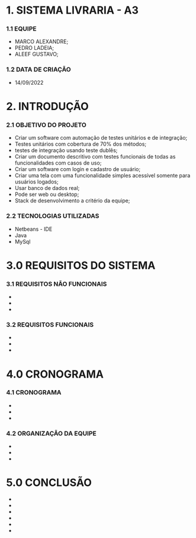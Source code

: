 # 1. SISTEMA LIVRARIA - A3

### 1.1 EQUIPE

- MARCO ALEXANDRE;
- PEDRO LADEIA;
- ALEEF GUSTAVO;

### 1.2 DATA DE CRIAÇÃO

- 14/09/2022

# 2. INTRODUÇÃO

### 2.1 OBJETIVO DO PROJETO

- Criar um software com automação de testes unitários e de integração;
- Testes unitários com cobertura de 70% dos métodos;
- testes de integração usando teste dublês;
- Criar um documento descritivo com testes funcionais de todas as funcionalidades com casos de uso;
- Criar um software com login e cadastro de usuário;
- Criar uma tela com uma funcionalidade simples acessível somente para usuários logados;
- Usar banco de dados real;
- Pode ser web ou desktop;
- Stack de desenvolvimento a critério da equipe;

### 2.2 TECNOLOGIAS UTILIZADAS

- Netbeans - IDE
- Java
- MySql

# 3.0 REQUISITOS DO SISTEMA

### 3.1 REQUISITOS NÃO FUNCIONAIS

-
-
-

### 3.2 REQUISITOS FUNCIONAIS

-
-
-

# 4.0 CRONOGRAMA

### 4.1 CRONOGRAMA

-
-
-

### 4.2 ORGANIZAÇÃO DA EQUIPE

-
-
-

# 5.0 CONCLUSÃO

-
-
-
-
-
-
